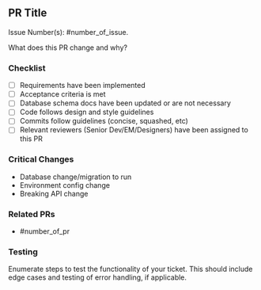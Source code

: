 ## PR Title

Issue Number(s): #number_of_issue.

What does this PR change and why?

### Checklist

- [ ] Requirements have been implemented
- [ ] Acceptance criteria is met
- [ ] Database schema docs have been updated or are not necessary
- [ ] Code follows design and style guidelines
- [ ] Commits follow guidelines (concise, squashed, etc)
- [ ] Relevant reviewers (Senior Dev/EM/Designers) have been assigned to this PR

### Critical Changes

- Database change/migration to run
- Environment config change
- Breaking API change

### Related PRs

- #number_of_pr

### Testing

Enumerate steps to test the functionality of your ticket. This should include edge cases and testing of error handling, if applicable.